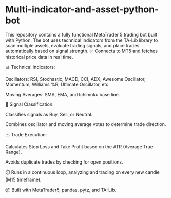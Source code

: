 # Multi-indicator-and-asset-python-bot
This repository contains a fully functional MetaTrader 5 trading bot built with Python. The bot uses technical indicators from the TA-Lib library to scan multiple assets, evaluate trading signals, and place trades automatically based on signal strength.
✅ Connects to MT5 and fetches historical price data in real time.

📊 Technical Indicators:

Oscillators: RSI, Stochastic, MACD, CCI, ADX, Awesome Oscillator, Momentum, Williams %R, Ultimate Oscillator, etc.

Moving Averages: SMA, EMA, and Ichimoku base line.

🤖 Signal Classification:

Classifies signals as Buy, Sell, or Neutral.

Combines oscillator and moving average votes to determine trade direction.

📉 Trade Execution:

Calculates Stop Loss and Take Profit based on the ATR (Average True Range).

Avoids duplicate trades by checking for open positions.

⏱️ Runs in a continuous loop, analyzing and trading on every new candle (M15 timeframe).

📦 Built with MetaTrader5, pandas, pytz, and TA-Lib.
